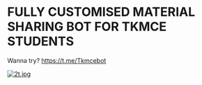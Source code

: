 # FULLY CUSTOMISED MATERIAL SHARING BOT FOR TKMCE STUDENTS
Wanna try? https://t.me/Tkmcebot

[![2t.jpg](https://i.postimg.cc/Gp1QF6hJ/2t.jpg)](https://postimg.cc/3knm7SGd)

